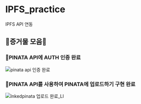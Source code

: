 # IPFS_practice
IPFS API 연동

## 💌증거물 모음💌
### 💚PINATA API에 AUTH 인증 완료
![pinata api 인증 완료](https://user-images.githubusercontent.com/81505421/168338585-c3a07287-d1a2-434e-933a-20c2160d9e9c.PNG)

### 💙PINATA API를 사용하여 PINATA에 업로드하기 구현 완료
![Inkedpinata 업로드 완료_LI](https://user-images.githubusercontent.com/81505421/168338839-727b2c9f-ab10-4fda-a4a9-d6c5e95e0074.jpg)
